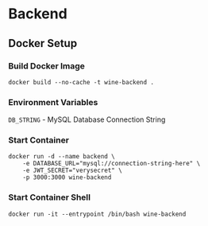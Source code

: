 # Backend

## Docker Setup

### Build Docker Image

```console
docker build --no-cache -t wine-backend .
```

### Environment Variables

`DB_STRING` - MySQL Database Connection String

### Start Container

```console
docker run -d --name backend \
    -e DATABASE_URL="mysql://connection-string-here" \
    -e JWT_SECRET="verysecret" \
    -p 3000:3000 wine-backend
```

### Start Container Shell

```console
docker run -it --entrypoint /bin/bash wine-backend
```
